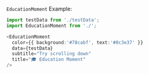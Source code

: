 `EducationMoment` Example:

```typescript jsx
import testData from './testData';
import EducationMoment from './';

<EducationMoment
  color={{ background:'#78cabf', text:'#0c3e37' }}
  data={testData}
  subtitle="Try scrolling down"
  title="🎓 Education Moment"
/>
```
